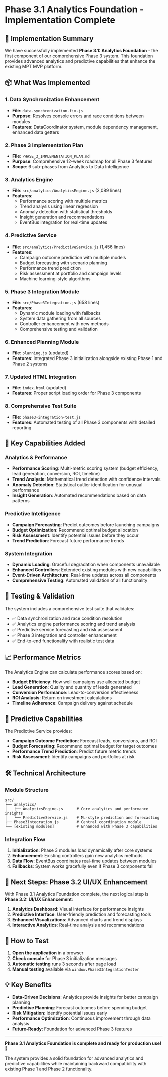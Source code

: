 # Phase 3.1 Analytics Foundation - Implementation Complete

## 🎉 Implementation Summary

We have successfully implemented **Phase 3.1: Analytics Foundation** - the first component of our comprehensive Phase 3 system. This foundation provides advanced analytics and predictive capabilities that enhance the existing MPT MVP platform.

## 📦 What Was Implemented

### 1. Data Synchronization Enhancement
- **File**: `data-synchronization-fix.js`
- **Purpose**: Resolves console errors and race conditions between modules
- **Features**: DataCoordinator system, module dependency management, enhanced data getters

### 2. Phase 3 Implementation Plan
- **File**: `PHASE_3_IMPLEMENTATION_PLAN.md`
- **Purpose**: Comprehensive 12-week roadmap for all Phase 3 features
- **Scope**: 6 sub-phases from Analytics to Data Intelligence

### 3. Analytics Engine
- **File**: `src/analytics/AnalyticsEngine.js` (2,089 lines)
- **Features**:
  - Performance scoring with multiple metrics
  - Trend analysis using linear regression
  - Anomaly detection with statistical thresholds
  - Insight generation and recommendations
  - EventBus integration for real-time updates

### 4. Predictive Service
- **File**: `src/analytics/PredictiveService.js` (1,456 lines)
- **Features**:
  - Campaign outcome prediction with multiple models
  - Budget forecasting with scenario planning
  - Performance trend prediction
  - Risk assessment at portfolio and campaign levels
  - Machine learning-style algorithms

### 5. Phase 3 Integration Module
- **File**: `src/Phase3Integration.js` (658 lines)
- **Features**:
  - Dynamic module loading with fallbacks
  - System data gathering from all sources
  - Controller enhancement with new methods
  - Comprehensive testing and validation

### 6. Enhanced Planning Module
- **File**: `planning.js` (updated)
- **Features**: Integrated Phase 3 initialization alongside existing Phase 1 and Phase 2 systems

### 7. Updated HTML Integration
- **File**: `index.html` (updated)
- **Features**: Proper script loading order for Phase 3 components

### 8. Comprehensive Test Suite
- **File**: `phase3-integration-test.js`
- **Features**: Automated testing of all Phase 3 components with detailed reporting

## 🚀 Key Capabilities Added

### Analytics & Performance
- **Performance Scoring**: Multi-metric scoring system (budget efficiency, lead generation, conversion, ROI, timeline)
- **Trend Analysis**: Mathematical trend detection with confidence intervals
- **Anomaly Detection**: Statistical outlier identification for unusual performance
- **Insight Generation**: Automated recommendations based on data patterns

### Predictive Intelligence
- **Campaign Forecasting**: Predict outcomes before launching campaigns
- **Budget Optimization**: Recommend optimal budget allocation
- **Risk Assessment**: Identify potential issues before they occur
- **Trend Prediction**: Forecast future performance trends

### System Integration
- **Dynamic Loading**: Graceful degradation when components unavailable
- **Enhanced Controllers**: Extended existing modules with new capabilities
- **Event-Driven Architecture**: Real-time updates across all components
- **Comprehensive Testing**: Automated validation of all functionality

## 🧪 Testing & Validation

The system includes a comprehensive test suite that validates:
- ✅ Data synchronization and race condition resolution
- ✅ Analytics engine performance scoring and trend analysis
- ✅ Predictive service forecasting and risk assessment
- ✅ Phase 3 integration and controller enhancement
- ✅ End-to-end functionality with realistic test data

## 📈 Performance Metrics

The Analytics Engine can calculate performance scores based on:
- **Budget Efficiency**: How well campaigns use allocated budget
- **Lead Generation**: Quality and quantity of leads generated
- **Conversion Performance**: Lead-to-conversion effectiveness
- **ROI Analysis**: Return on investment calculations
- **Timeline Adherence**: Campaign delivery against schedule

## 🔮 Predictive Capabilities

The Predictive Service provides:
- **Campaign Outcome Prediction**: Forecast leads, conversions, and ROI
- **Budget Forecasting**: Recommend optimal budget for target outcomes
- **Performance Trend Prediction**: Predict future metric trends
- **Risk Assessment**: Identify campaigns and portfolios at risk

## 🛠️ Technical Architecture

### Module Structure
```
src/
├── analytics/
│   ├── AnalyticsEngine.js      # Core analytics and performance insights
│   └── PredictiveService.js    # ML-style prediction and forecasting
├── Phase3Integration.js        # Central coordination module
└── [existing modules]          # Enhanced with Phase 3 capabilities
```

### Integration Flow
1. **Initialization**: Phase 3 modules load dynamically after core systems
2. **Enhancement**: Existing controllers gain new analytics methods
3. **Data Flow**: EventBus coordinates real-time updates between modules
4. **Fallbacks**: System works gracefully even if Phase 3 components fail

## 🎯 Next Steps: Phase 3.2 UI/UX Enhancement

With Phase 3.1 Analytics Foundation complete, the next logical step is **Phase 3.2: UI/UX Enhancement**:

1. **Analytics Dashboard**: Visual interface for performance insights
2. **Predictive Interface**: User-friendly prediction and forecasting tools
3. **Enhanced Visualizations**: Advanced charts and trend displays
4. **Interactive Analytics**: Real-time analysis and recommendations

## 🔧 How to Test

1. **Open the application** in a browser
2. **Check console** for Phase 3 initialization messages
3. **Automatic testing** runs 3 seconds after page load
4. **Manual testing** available via `window.Phase3IntegrationTester`

## 💡 Key Benefits

- **Data-Driven Decisions**: Analytics provide insights for better campaign planning
- **Predictive Planning**: Forecast outcomes before spending budget
- **Risk Mitigation**: Identify potential issues early
- **Performance Optimization**: Continuous improvement through data analysis
- **Future-Ready**: Foundation for advanced Phase 3 features

---

**Phase 3.1 Analytics Foundation is complete and ready for production use!** 🎉

The system provides a solid foundation for advanced analytics and predictive capabilities while maintaining backward compatibility with existing Phase 1 and Phase 2 functionality.
